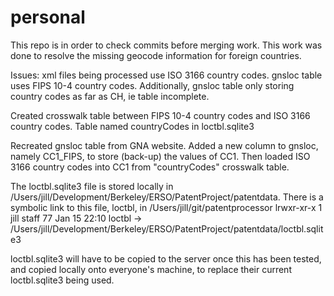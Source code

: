 personal
========

This repo is in order to check commits before merging work.  This work was done to resolve the missing geocode 
information for foreign countries.

Issues: xml files being processed use ISO 3166 country codes.  gnsloc table uses FIPS 10-4 country codes. Additionally,
gnsloc table only storing country codes as far as CH, ie table incomplete.

Created crosswalk table between FIPS 10-4 country codes and ISO 3166 country codes. Table named countryCodes in 
loctbl.sqlite3 

Recreated gnsloc table from GNA website.   Added a new column to gnsloc, namely CC1_FIPS, to store (back-up) the 
values of CC1.  Then loaded ISO 3166 country codes into CC1 from "countryCodes" crosswalk table.

The loctbl.sqlite3 file is stored locally in /Users/jill/Development/Berkeley/ERSO/PatentProject/patentdata.
There is a symbolic link to this file, loctbl, in /Users/jill/git/patentprocessor
lrwxr-xr-x  1 jill  staff  77 Jan 15 22:10 loctbl -> /Users/jill/Development/Berkeley/ERSO/PatentProject/patentdata/loctbl.sqlite3

loctbl.sqlite3 will have to be copied to the server once this has been tested, and copied locally onto everyone's 
machine, to replace their current loctbl.sqlite3 being used. 
